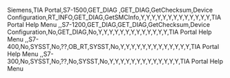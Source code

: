 Siemens,TIA Portal,S7-1500,GET_DIAG ,GET_DIAG,GetChecksum,Device Configuration,RT_INFO,GET_DIAG,GetSMCInfo,Y,Y,Y,Y,Y,Y,Y,Y,Y,Y,Y,Y,Y,TIA Portal Help Menu
,,S7-1200,GET_DIAG,GET_DIAG,GetChecksum,Device Configuration,No,GET_DIAG,No,Y,Y,Y,Y,Y,Y,Y,Y,Y,Y,Y,Y,Y,TIA Portal Help Menu
,,S7-400,No,SYSST,No,??,OB_RT,SYSST,No,Y,Y,Y,Y,Y,Y,Y,Y,Y,Y,Y,Y,Y,TIA Portal Help Menu
,,S7-300,No,SYSST,No,??,No,SYSST,No,Y,Y,Y,Y,Y,Y,Y,Y,Y,Y,Y,Y,Y,TIA Portal Help Menu
